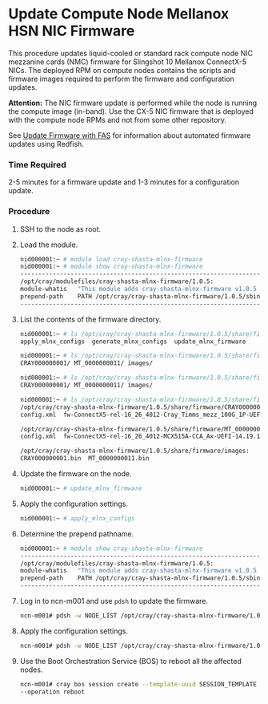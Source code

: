 # Update Compute Node Mellanox HSN NIC Firmware

This procedure updates liquid-cooled or standard rack compute node NIC mezzanine cards \(NMC\) firmware for Slingshot 10 Mellanox ConnectX-5 NICs. The deployed RPM on compute nodes contains the scripts and firmware images required to perform the firmware and configuration updates.

**Attention:** The NIC firmware update is performed while the node is running the compute image \(in-band\). Use the CX-5 NIC firmware that is deployed with the compute node RPMs and not from some other repository.

See [Update Firmware with FAS](../firmware/Update_Firmware_with_FAS.md) for information about automated firmware updates using Redfish.

### Time Required

2-5 minutes for a firmware update and 1-3 minutes for a configuration update.

### Procedure

1.  SSH to the node as root.

2.  Load the module.

    ```bash
    nid000001:~ # module load cray-shasta-mlnx-firmware
    nid000001:~ # module show cray-shasta-mlnx-firmware
    -------------------------------------------------------------------
    /opt/cray/modulefiles/cray-shasta-mlnx-firmware/1.0.5:
    module-whatis   "This module adds cray-shasta-mlnx-firmware v1.0.5 to the environment"
    prepend-path    PATH /opt/cray/cray-shasta-mlnx-firmware/1.0.5/sbin
    -------------------------------------------------------------------
    ```

3.  List the contents of the firmware directory.

    ```bash
    nid000001:~ # ls /opt/cray/cray-shasta-mlnx-firmware/1.0.5/share/firmware/*
    apply_mlnx_configs  generate_mlnx_configs  update_mlnx_firmware

    nid000001:~ # ls /opt/cray/cray-shasta-mlnx-firmware/1.0.5/share/firmware/
    CRAY000000001/ MT_0000000011/ images/

    nid000001:~ # ls /opt/cray/cray-shasta-mlnx-firmware/1.0.5/share/firmware/
    CRAY000000001/ MT_0000000011/ images/

    nid000001:~ # ls /opt/cray/cray-shasta-mlnx-firmware/1.0.5/share/firmware/*
    /opt/cray/cray-shasta-mlnx-firmware/1.0.5/share/firmware/CRAY000000001:
    config.xml  fw-ConnectX5-rel-16_26_4012-Cray_Timms_mezz_100G_1P-UEFI-14.19.17-FlexBoot-3.5.805.bin

    /opt/cray/cray-shasta-mlnx-firmware/1.0.5/share/firmware/MT_0000000011:
    config.xml  fw-ConnectX5-rel-16_26_4012-MCX515A-CCA_Ax-UEFI-14.19.17-FlexBoot-3.5.805.bin

    /opt/cray/cray-shasta-mlnx-firmware/1.0.5/share/firmware/images:
    CRAY000000001.bin  MT_0000000011.bin
    ```

4.  Update the firmware on the node.

    ```bash
    nid000001:~ # update_mlnx_firmware
    ```

5.  Apply the configuration settings.

    ```bash
    nid000001:~ # apply_mlnx_configs
    ```

6.  Determine the prepend pathname.

    ```bash
    nid000001:~ # module show cray-shasta-mlnx-firmware
    -------------------------------------------------------------------
    /opt/cray/modulefiles/cray-shasta-mlnx-firmware/1.0.5:
    module-whatis   "This module adds cray-shasta-mlnx-firmware v1.0.5 to the environment"
    prepend-path    PATH /opt/cray/cray-shasta-mlnx-firmware/1.0.5/sbin
    -------------------------------------------------------------------
    ```

7.  Log in to ncn-m001 and use `pdsh` to update the firmware.

    ```bash
    ncn-m001# pdsh -w NODE_LIST /opt/cray/cray-shasta-mlnx-firmware/1.0.5/sbin/update_mlnx_firmware
    ```

8.  Apply the configuration settings.

    ```bash
    ncn-m001# pdsh -w NODE_LIST /opt/cray/cray-shasta-mlnx-firmware/1.0.5/sbin/apply_mlnx_configs
    ```

9.  Use the Boot Orchestration Service \(BOS\) to reboot all the affected nodes.

    ```bash
    ncn-m001# cray bos session create --template-uuid SESSION_TEMPLATE \
    --operation reboot
    ```

